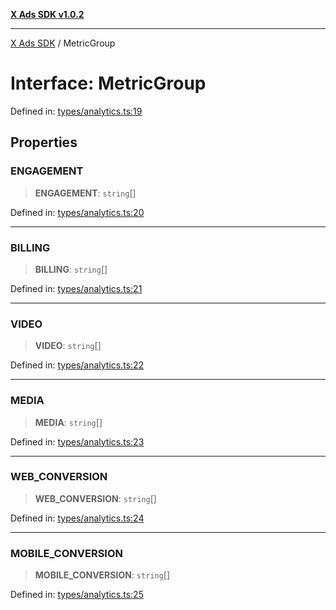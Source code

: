 [**X Ads SDK v1.0.2**](../README.md)

***

[X Ads SDK](../globals.md) / MetricGroup

# Interface: MetricGroup

Defined in: [types/analytics.ts:19](https://github.com/kage1020/x-ads-sdk/blob/main/src/types/analytics.ts#L19)

## Properties

### ENGAGEMENT

> **ENGAGEMENT**: `string`[]

Defined in: [types/analytics.ts:20](https://github.com/kage1020/x-ads-sdk/blob/main/src/types/analytics.ts#L20)

***

### BILLING

> **BILLING**: `string`[]

Defined in: [types/analytics.ts:21](https://github.com/kage1020/x-ads-sdk/blob/main/src/types/analytics.ts#L21)

***

### VIDEO

> **VIDEO**: `string`[]

Defined in: [types/analytics.ts:22](https://github.com/kage1020/x-ads-sdk/blob/main/src/types/analytics.ts#L22)

***

### MEDIA

> **MEDIA**: `string`[]

Defined in: [types/analytics.ts:23](https://github.com/kage1020/x-ads-sdk/blob/main/src/types/analytics.ts#L23)

***

### WEB\_CONVERSION

> **WEB\_CONVERSION**: `string`[]

Defined in: [types/analytics.ts:24](https://github.com/kage1020/x-ads-sdk/blob/main/src/types/analytics.ts#L24)

***

### MOBILE\_CONVERSION

> **MOBILE\_CONVERSION**: `string`[]

Defined in: [types/analytics.ts:25](https://github.com/kage1020/x-ads-sdk/blob/main/src/types/analytics.ts#L25)
